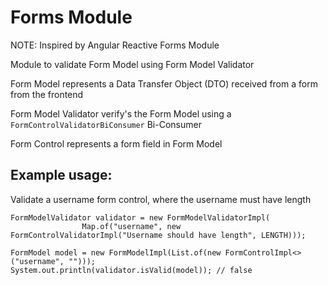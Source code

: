 # Forms Module

NOTE: Inspired by Angular Reactive Forms Module

Module to validate Form Model using Form Model Validator

Form Model represents a Data Transfer Object (DTO) received from a form from the frontend

Form Model Validator verify's the Form Model using a `FormControlValidatorBiConsumer` Bi-Consumer 

Form Control represents a form field in Form Model

## Example usage:

Validate a username form control, where the username must have length
 
```
FormModelValidator validator = new FormModelValidatorImpl(
                Map.of("username", new FormControlValidatorImpl("Username should have length", LENGTH)));

FormModel model = new FormModelImpl(List.of(new FormControlImpl<>("username", "")));
System.out.println(validator.isValid(model)); // false
``` 